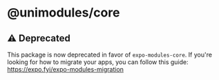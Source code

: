 # @unimodules/core

## ⚠️ Deprecated

This package is now deprecated in favor of `expo-modules-core`. If you're looking for how to migrate your apps, you can follow this guide: https://expo.fyi/expo-modules-migration
